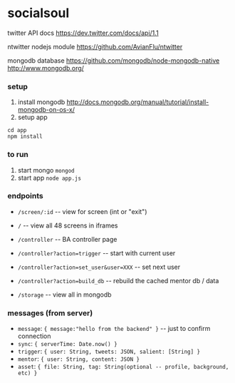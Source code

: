 socialsoul
==========

twitter API docs
https://dev.twitter.com/docs/api/1.1

ntwitter nodejs module
https://github.com/AvianFlu/ntwitter

mongodb database
https://github.com/mongodb/node-mongodb-native
http://www.mongodb.org/



### setup

1. install mongodb http://docs.mongodb.org/manual/tutorial/install-mongodb-on-os-x/
2. setup app
```
cd app
npm install
```


### to run
1. start mongo ```mongod```
2. start app ```node app.js```



### endpoints

* ```/screen/:id``` -- view for screen (int or "exit")
* ```/``` -- view all 48 screens in iframes

* ```/controller``` -- BA controller page

* ```/controller?action=trigger``` -- start with current user
* ```/controller?action=set_user&user=XXX``` -- set next user
* ```/controller?action=build_db``` -- rebuild the cached mentor db / data

* ```/storage``` -- view all in mongodb


### messages (from server)

* `message`: `{ message:"hello from the backend" }` -- just to confirm connection
* `sync`: `{ serverTime: Date.now() }`
* `trigger`: `{ user: String, tweets: JSON, salient: [String] }`
* `mentor`: `{ user: String, content: JSON }`
* `asset`: `{ file: String, tag: String(optional -- profile, background, etc) }`






